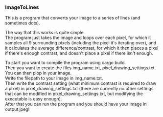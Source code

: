 ### ImageToLines

This is a program that converts your image to a series of lines (and sometimes dots).

The way that this works is quite simple.<br/>
The program just takes the image and loops over each pixel, for which it samples all 9 surrounding pixels (including the pixel it's iterating over), and it calculates the average difference/contrast, for which it then places a pixel if there's enough contrast, and doesn't place a pixel if there isn't enough.

To start you want to compile the program using cargo build.<br/>
Then you want to create the files img_name.txt, pixel_drawing_settings.txt.<br/>
You can then plop in your image.<br/>
Write the filepath to your image in img_name.txt.<br/>
Then write the contrast setting (what minimum contrast is required to draw a pixel) in pixel_drawing_settings.txt (there are currently no other settings that can be modified in pixel_drawing_settings.txt, but modifying the executable is easy enough).<br/>
After that you can run the program and you should have your image in output.jpeg!<br/>
